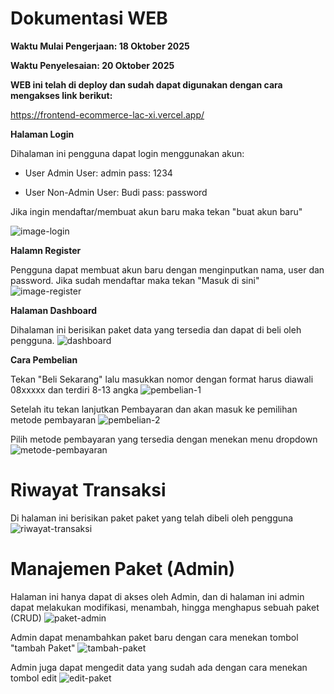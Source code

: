 # Dokumentasi WEB

**Waktu Mulai Pengerjaan: 18 Oktober 2025**

**Waktu Penyelesaian: 20 Oktober 2025**

**WEB ini telah di deploy dan sudah dapat digunakan dengan cara mengakses link berikut:**

https://frontend-ecommerce-lac-xi.vercel.app/

**Halaman Login**

Dihalaman ini pengguna dapat login menggunakan akun:
- User Admin
User: admin
pass: 1234

- User Non-Admin
User: Budi
pass: password

Jika ingin mendaftar/membuat akun baru maka tekan "buat akun baru"

![image-login](img/image.png)

**Halamn Register**

Pengguna dapat membuat akun baru dengan menginputkan nama, user dan password. Jika sudah mendaftar maka tekan "Masuk di sini"
![image-register](img/image1.png)

**Halaman Dashboard**

Dihalaman ini berisikan paket data yang tersedia dan dapat di beli oleh pengguna.
![dashboard](img/image3.png)

**Cara Pembelian**

Tekan "Beli Sekarang" lalu masukkan nomor dengan format harus diawali 08xxxxx dan terdiri 8-13 angka
![pembelian-1](img/image4.png)

Setelah itu tekan lanjutkan Pembayaran dan akan masuk ke pemilihan metode pembayaran
![pembelian-2](img/image5.png)

Pilih metode pembayaran yang tersedia dengan menekan menu dropdown
![metode-pembayaran](img/image6.png)

# Riwayat Transaksi

Di halaman ini berisikan paket paket yang telah dibeli oleh pengguna
![riwayat-transaksi](img/image7.png)

# Manajemen Paket (Admin)

Halaman ini hanya dapat di akses oleh Admin, dan di halaman ini admin dapat melakukan modifikasi, menambah, hingga menghapus sebuah paket (CRUD)
![paket-admin](img/image8.png)

Admin dapat menambahkan paket baru dengan cara menekan tombol "tambah Paket"
![tambah-paket](img/image9.png)

Admin juga dapat mengedit data yang sudah ada dengan cara menekan tombol edit
![edit-paket](img/image10.png)



